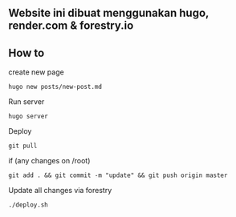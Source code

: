 ## Website ini dibuat menggunakan hugo, render.com & forestry.io

## How to

create new page

```
hugo new posts/new-post.md
```

Run server

```
hugo server
```

Deploy

```
git pull
```

if (any changes on /root)

```
git add . && git commit -m "update" && git push origin master
```

Update all changes via forestry

```
./deploy.sh
```
